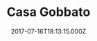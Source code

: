 ---
date: 2017-07-16T18:13:15.000Z
title: Casa Gobbato
latitude: 45.78739869766763
longitude: 12.119027661668913
category: checkin
---